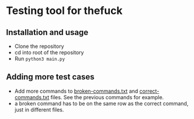 # Testing tool for thefuck

## Installation and usage
- Clone the repository
- cd into root of the repository
- Run ```python3 main.py```

## Adding more test cases
- Add more commands to [broken-commands.txt](broken-commands.txt) and [correct-commands.txt](correct-commands.txt) files. See the previous commands for example. 
- a broken command has to be on the same row as the correct command, just in different files.
